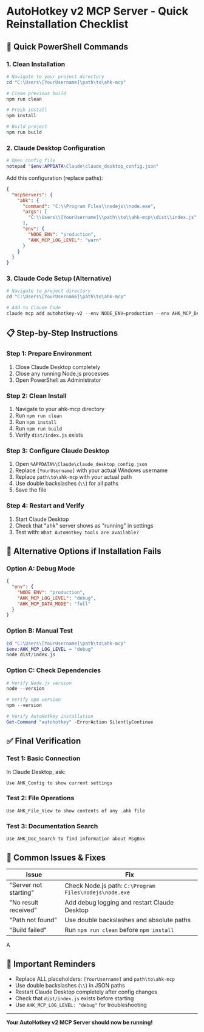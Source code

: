 # AutoHotkey v2 MCP Server - Quick Reinstallation Checklist

## 🚀 Quick PowerShell Commands

### 1. Clean Installation
```powershell
# Navigate to your project directory
cd "C:\Users\[YourUsername]\path\to\ahk-mcp"

# Clean previous build
npm run clean

# Fresh install
npm install

# Build project
npm run build
```

### 2. Claude Desktop Configuration
```powershell
# Open config file
notepad "$env:APPDATA\Claude\claude_desktop_config.json"
```

Add this configuration (replace paths):
```json
{
  "mcpServers": {
    "ahk": {
      "command": "C:\\Program Files\\nodejs\\node.exe",
      "args": [
        "C:\\Users\\[YourUsername]\\path\\to\\ahk-mcp\\dist\\index.js"
      ],
      "env": {
        "NODE_ENV": "production",
        "AHK_MCP_LOG_LEVEL": "warn"
      }
    }
  }
}
```

### 3. Claude Code Setup (Alternative)
```powershell
# Navigate to project directory
cd "C:\Users\[YourUsername]\path\to\ahk-mcp"

# Add to Claude Code
claude mcp add autohotkey-v2 --env NODE_ENV=production --env AHK_MCP_DATA_MODE=full -- node dist/index.js
```

## 📋 Step-by-Step Instructions

### Step 1: Prepare Environment
1. Close Claude Desktop completely
2. Close any running Node.js processes
3. Open PowerShell as Administrator

### Step 2: Clean Install
1. Navigate to your ahk-mcp directory
2. Run `npm run clean`
3. Run `npm install`
4. Run `npm run build`
5. Verify `dist/index.js` exists

### Step 3: Configure Claude Desktop
1. Open `%APPDATA%\Claude\claude_desktop_config.json`
2. Replace `[YourUsername]` with your actual Windows username
3. Replace `path\to\ahk-mcp` with your actual path
4. Use double backslashes (`\\`) for all paths
5. Save the file

### Step 4: Restart and Verify
1. Start Claude Desktop
2. Check that "ahk" server shows as "running" in settings
3. Test with: `What AutoHotkey tools are available?`

## 🔧 Alternative Options if Installation Fails

### Option A: Debug Mode
```json
{
  "env": {
    "NODE_ENV": "production",
    "AHK_MCP_LOG_LEVEL": "debug",
    "AHK_MCP_DATA_MODE": "full"
  }
}
```

### Option B: Manual Test
```powershell
cd "C:\Users\[YourUsername]\path\to\ahk-mcp"
$env:AHK_MCP_LOG_LEVEL = "debug"
node dist/index.js
```

### Option C: Check Dependencies
```powershell
# Verify Node.js version
node --version

# Verify npm version
npm --version

# Verify AutoHotkey installation
Get-Command "autohotkey" -ErrorAction SilentlyContinue
```

## ✅ Final Verification

### Test 1: Basic Connection
In Claude Desktop, ask:
```
Use AHK_Config to show current settings
```

### Test 2: File Operations
```
Use AHK_File_View to show contents of any .ahk file
```

### Test 3: Documentation Search
```
Use AHK_Doc_Search to find information about MsgBox
```

## 🚨 Common Issues & Fixes

| Issue | Fix |
|-------|-----|
| "Server not starting" | Check Node.js path: `C:\Program Files\nodejs\node.exe` |
| "No result received" | Add debug logging and restart Claude Desktop |
| "Path not found" | Use double backslashes and absolute paths |
| "Build failed" | Run `npm run clean` before `npm install` |
A
## 📝 Important Reminders

- Replace ALL placeholders: `[YourUsername]` and `path\to\ahk-mcp`
- Use double backslashes (`\\`) in JSON paths
- Restart Claude Desktop completely after config changes
- Check that `dist/index.js` exists before starting
- Use `AHK_MCP_LOG_LEVEL: "debug"` for troubleshooting

---

**Your AutoHotkey v2 MCP Server should now be running!** 